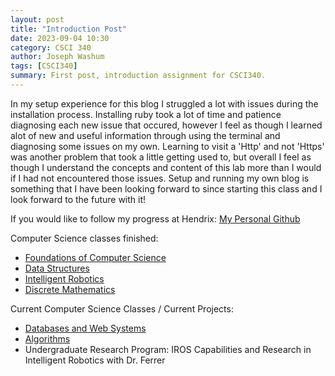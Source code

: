 ```yaml
---
layout: post
title: "Introduction Post"
date: 2023-09-04 10:30
category: CSCI 340
author: Joseph Washum
tags: [CSCI340]
summary: First post, introduction assignment for CSCI340.
---
```


In my setup experience for this blog I struggled a lot with issues during the installation process. Installing ruby took a lot of time and patience diagnosing each new issue that occured, however I feel as though I learned alot of new and useful information through using the terminal and diagnosing some issues on my own. Learning to visit a 'Http' and not 'Https' was another problem that took a little getting used to, but overall I feel as though I understand the concepts and content of this lab more than I would if I had not encountered those issues. Setup and running my own blog is something that I have been looking forward to since starting this class and I look forward to the future with it!

If you would like to follow my progress at Hendrix:
[My Personal Github](https://github.com/Jkwashu "My personal Github")

Computer Science classes finished:
- [Foundations of Computer Science](https://hendrix-cs.github.io/csci150 "Foundations of Computer Science")
- [Data Structures](https://hendrix-cs.github.io/csci151 "Data Stuctures")
- [Intelligent Robotics](https://hendrix-cs.github.io/csci235 "Intelligent Robotics")
- [Discrete Mathematics](https://hendrix-cs.github.io/math240 "Discrete Mathematics")

Current Computer Science Classes / Current Projects:
- [Databases and Web Systems](https://hendrix-cs.github.io/csci340 "Databases and Web Systems")
- [Algorithms](https://hendrix-cs.github.io/csci382 "Algorithms")
- Undergraduate Research Program: IROS Capabilities and Research in Intelligent Robotics with Dr. Ferrer
